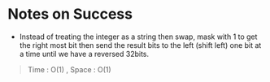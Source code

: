 # Notes on Success
+ Instead of treating the integer as a string then swap,
  mask with 1 to get the right most bit
  then send the result bits to the left (shift left) one bit
  at a time until we have a reversed 32bits. 

> Time : O(1) , Space : O(1)
